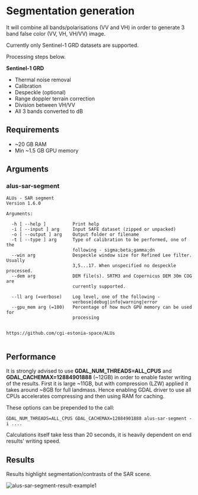 # Segmentation generation

It will combine all bands/polarisations (VV and VH) in order to generate 3 band false color (VV, VH, VH/VV) image.

Currently only Sentinel-1 GRD datasets are supported.

Processing steps below.

**Sentinel-1 GRD**
* Thermal noise removal
* Calibration
* Despeckle (optional)
* Range doppler terrain correction
* Division between VH/VV
* All 3 bands converted to dB

## Requirements

* ~20 GB RAM
* Min ~1.5 GB GPU memory

## Arguments

### alus-sar-segment

```
ALUs - SAR segment
Version 1.6.0

Arguments:

  -h [ --help ]          Print help
  -i [ --input ] arg     Input SAFE dataset (zipped or unpacked)
  -o [ --output ] arg    Output folder or filename
  -t [ --type ] arg      Type of calibration to be performed, one of the 
                         following - sigma;beta;gamma;dn
  --win arg              Despeckle window size for Refined Lee filter. Usually 
                         3,5...17. When unspecified no despeckle processed.
  --dem arg              DEM file(s). SRTM3 and Copernicus DEM 30m COG are 
                         currently supported.

  --ll arg (=verbose)    Log level, one of the following - 
                         verbose|debug|info|warning|error
  --gpu_mem arg (=100)   Percentage of how much GPU memory can be used for 
                         processing


https://github.com/cgi-estonia-space/ALUs


```

## Performance

It is strongly advised to use **GDAL_NUM_THREADS=ALL_CPUS** and **GDAL_CACHEMAX=12884901888** (~12GB) in order to enable
faster writing of the results. First it is large ~11GB, but with compression (LZW) applied it takes around ~8GB for full
landmass. Hence enabling GDAL driver to use all CPUs accelerates compressing and then using RAM for caching.

These options can be prepended to the call:

```
GDAL_NUM_THREADS=ALL_CPUS GDAL_CACHEMAX=12884901888 alus-sar-segment -i ....
```

Calculations itself take less than 20 seconds, it is heavily dependent on end results' writing speed.

## Results

Results highlight segmentation/contrasts of the SAR scene.

![alus-sar-segment-result-example1](https://alus-goods-set.s3.eu-central-1.amazonaws.com/alus_repo_docs/sar-segment/alus-sar-segment-result-example-1.png)